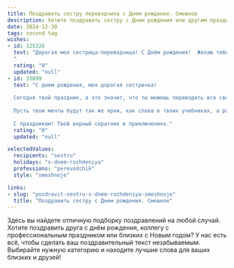 ```yaml
---
title: Поздравить сестру переводчика c Днем рождения. Смешное
description: Хотите поздравить сестру c Днем рождения или другим праздником? Наш ИИ создаст незабываемое поздравление, а вы обязательно выделитесь среди других.  
date: 2024-12-30
tags: second tag
wishes:
- id: 125326
  text: "Дорогая моя сестрица-переводчица! С Днём рождения!  Желаю тебе, чтобы твоя жизнь была настолько яркой и насыщенной, что тебе понадобится целый штат переводчиков, чтобы описать все твои приключения! Пусть твой год будет полон  смеха,  интересных заказов и  отсутствия  клиентов, которые говорят, что \"Гугл-переводчик всё перевёл\"!  Будь здорова, счастлива и  всегда находи слова, чтобы всех очаровать (и даже  сложнейшие технические тексты)!
  "
  rating: "0"
  updated: "null"
- id: 33899
  text: "С днем рождения, моя дорогая сестричка!
  
  Сегодня твой праздник, а это значит, что ты можешь переводить все свои желания в реальность без всяких языковых барьеров! Желаю, чтобы жизнь твоя была как удачный перевод: без ошибок, с нужной интонацией и всегда в сдачу к первым словам.
  
  Пусть твои мечты будут так же ярки, как слова в твоих учебниках, а радость от жизни превзойдет даже самые сложные тексты! Не забывай, что в жизни иногда приходится переводить \"оффлайн\", так что выходи на связь с веселыми моментами!
  
  С праздником! Твой верный соратник в приключениях."
  rating: "0"
  updated: "null"

selectedValues:
  recipients: "sestru"
  holidays: "s-dnem-rozhdeniya"
  professions: "perevodchik"
  style: "smeshnoje"

links:
- slug: "pozdravit-sestru-s-dnem-rozhdeniya-smeshnoje"
  title: "Поздравить сестру c Днем рождения. Смешное"
---
```


Здесь вы найдете отличную подборку поздравлений на любой случай.
Хотите поздравить друга с днём рождения, коллегу с профессиональным праздником или близких с Новым годом? У нас есть всё, чтобы сделать ваш поздравительный текст незабываемым. Выбирайте нужную категорию и находите лучшие слова для ваших близких и друзей!
